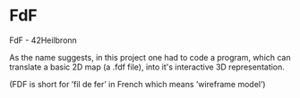# FdF
FdF - 42Heilbronn

As the name suggests, in this project one had to code a program, which can translate a basic 2D map (a .fdf file), into it's 
interactive 3D representation.

(FDF is short for ’fil de fer’ in French which means ’wireframe model’)
